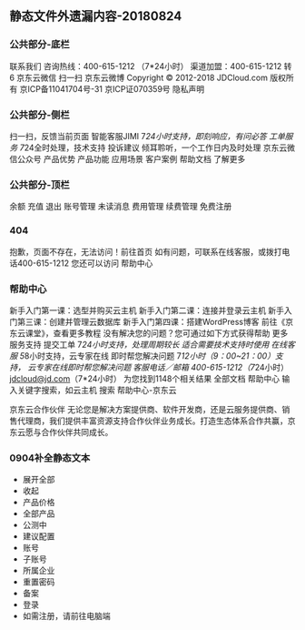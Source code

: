 ## 静态文件外遗漏内容-20180824

### 公共部分-底栏 

联系我们
咨询热线：400-615-1212 （7*24小时）
渠道加盟：400-615-1212 转 6
京东云微信
扫一扫
京东云微博
Copyright  ©  2012-2018  JDCloud.com  版权所有  京ICP备11041704号-31  京ICP证070359号 隐私声明

### 公共部分-侧栏 

扫一扫，反馈当前页面
智能客服JIMI
7*24小时支持，即刻响应，有问必答
工单服务
7*24全时处理，技术支持
投诉建议
倾耳聆听，一个工作日内及时处理
京东云微信公众号
产品优势
产品功能
应用场景
客户案例
帮助文档
了解更多 

### 公共部分-顶栏
余额
充值
退出
账号管理
未读消息
费用管理
续费管理
免费注册

### 404 
抱歉，页面不存在，无法访问！前往首页
如有问题，可联系在线客服，或拨打电话400-615-1212
您还可以访问 帮助中心

### 帮助中心
新手入门第一课：选型并购买云主机 
新手入门第二课：连接并登录云主机 
新手入门第三课：创建并管理云数据库
新手入门第四课：搭建WordPress博客
前往《京东云课堂》，查看更多教程
没有解决您的问题？您可通过如下方式获得帮助
更多服务支持
提交工单
7*24小时支持，处理周期较长
适合需要技术支持时使用
在线客服
5*8小时支持，云专家在线
即时帮您解决问题
7*12小时（9：00~21：00）支持，
云专家在线即时帮您解决问题
客服电话／邮箱
400-615-1212（7*24小时）
jdcloud@jd.com（7*24小时）
为您找到1148个相关结果
全部文档
帮助中心
输入关键字搜索，如云主机
搜索
帮助中心-京东云


京东云合作伙伴
无论您是解决方案提供商、软件开发商，还是云服务提供商、销售代理商，我们提供丰富资源支持合作伙伴业务成长。打造生态体系合作共赢，京东云愿与合作伙伴共同成长。


### 0904补全静态文本
* 展开全部
* 收起
* 产品价格
* 全部产品
* 公测中
* 建议配置
* 账号
* 子账号
* 所属企业
* 重置密码
* 备案
* 登录
* 如需注册，请前往电脑端


